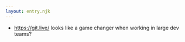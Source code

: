 ```yaml
---
layout: entry.njk
---
```


- https://git.live/ looks like a game changer when working in large dev teams?
